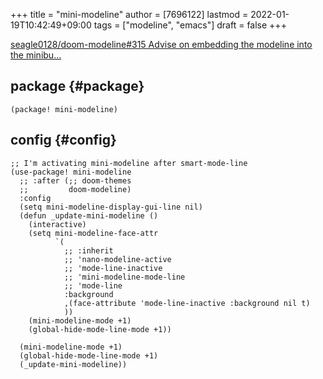 +++
title = "mini-modeline"
author = [7696122]
lastmod = 2022-01-19T10:42:49+09:00
tags = ["modeline", "emacs"]
draft = false
+++

[seagle0128/doom-modeline#315 Advise on embedding the modeline into the minibu...](https://github.com/seagle0128/doom-modeline/issues/315)  


## package {#package}

```elisp
(package! mini-modeline)
```


## config {#config}

```elisp
;; I'm activating mini-modeline after smart-mode-line
(use-package! mini-modeline
  ;; :after (;; doom-themes
  ;;         doom-modeline)
  :config
  (setq mini-modeline-display-gui-line nil)
  (defun _update-mini-modeline ()
    (interactive)
    (setq mini-modeline-face-attr
          `(
            ;; :inherit
            ;; 'nano-modeline-active
            ;; 'mode-line-inactive
            ;; 'mini-modeline-mode-line
            ;; 'mode-line
            :background
            ,(face-attribute 'mode-line-inactive :background nil t)
            ))
    (mini-modeline-mode +1)
    (global-hide-mode-line-mode +1))

  (mini-modeline-mode +1)
  (global-hide-mode-line-mode +1)
  (_update-mini-modeline))
```
